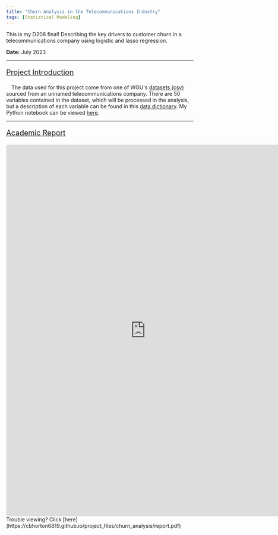 ```yaml
---
title: "Churn Analysis in the Telecommunications Industry"
tags: [Statistical Modeling]
---
```


This is my D208 final! Describing the key drivers to customer churn in a telecommunications company using 
logistic and lasso regression.

<span style="font-weight:bold;">Date:</span> July 2023

---

<p style="font-size:140%; text-decoration:underline;">Project Introduction</p>
&emsp;The data used for this project come from one of WGU's <a href="https://cbhorton6819.github.io/project_files/churn_analysis/churn_clean.csv" download>datasets (csv)</a> sourced from an unnamed telecommunications company. There are 50 variables contained in the dataset, which will be processed in the analysis, but a description of each variable can be found in this <a href="https://cbhorton6819.github.io/project_files/churn_analysis/dictionary.pdf" target="_blank">data dictionary</a>. My Python notebook can be viewed <a href="https://nbviewer.org/urls/cbhorton6819.github.io/project_files/churn_analysis/churn_analysis.ipynb" target="_blank">here</a>.

---

<p style="font-size:140%; text-decoration:underline;">Academic Report</p>
<iframe frameborder="0" scrolling="no" width="750" height="1000" src="https://cbhorton6819.github.io/project_files/churn_analysis/report.pdf#zoom=90"> </iframe>
Trouble viewing? Click [here](https://cbhorton6819.github.io/project_files/churn_analysis/report.pdf)